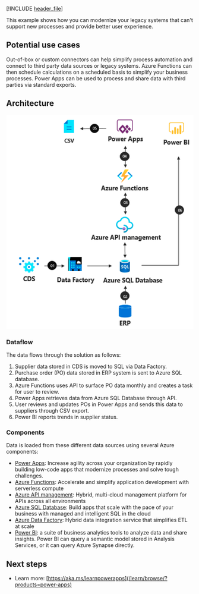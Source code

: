 [!INCLUDE [header_file](../../../includes/sol-idea-header.md)]

This example shows how you can modernize your legacy systems that can't support new processes and provide better user experience.

## Potential use cases

Out-of-box or custom connectors can help simplify process automation and connect to third party data sources or legacy systems. Azure Functions can then schedule calculations on a scheduled basis to simplify your business processes. Power Apps can be used to process and share data with third parties via standard exports.

## Architecture

![Architecture shows data from C D S to S Q L via Data Factory and from E R P to S Q L. Power app gets data, sends via C S V, Power B I shows trends.](../media/lob.png)

### Dataflow

The data flows through the solution as follows:

1. Supplier data stored in CDS is moved to SQL via Data Factory.
1. Purchase order (PO) data stored in ERP system is sent to Azure SQL database.
1. Azure Functions uses API to surface PO data monthly and creates a task for user to review.
1. Power Apps retrieves data from Azure SQL Database through API.
1. User reviews and updates POs in Power Apps and sends this data to suppliers through CSV export.
1. Power BI reports trends in supplier status.

### Components

Data is loaded from these different data sources using several Azure components:

- [Power Apps](https://powerapps.microsoft.com): Increase agility across your organization by rapidly building low-code apps that modernize processes and solve tough challenges.
- [Azure Functions](https://azure.microsoft.com/services/functions): Accelerate and simplify application development with serverless compute
- [Azure API management](https://azure.microsoft.com/services/api-management): Hybrid, multi-cloud management platform for APIs across all environments
- [Azure SQL Database](https://azure.microsoft.com/services/sql-database): Build apps that scale with the pace of your business with managed and intelligent SQL in the cloud
- [Azure Data Factory](https://azure.microsoft.com/services/data-factory): Hybrid data integration service that simplifies ETL at scale
- [Power BI](/power-bi): a suite of business analytics tools to analyze data and share insights. Power BI can query a semantic model stored in Analysis Services, or it can query Azure Synapse directly.

## Next steps

- Learn more: [https://aka.ms/learnpowerapps](/learn/browse/?products=power-apps)
